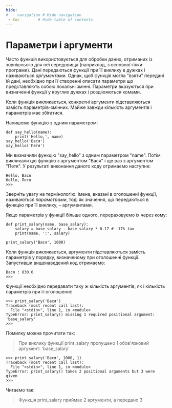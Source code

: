 ```yaml
---
hide:
#  - navigation # Hide navigation
 - toc        # Hide table of contents
---
```


# Параметри і аргументи

Часто функція використовується для обробки даних, 
отриманих із зовнішнього для неї середовища 
(наприклад, з основної гілки програми). 
Дані передаються функції при її виклику в дужках 
і називаються *аргументами*. 
Однак, щоб функція могла "взяти" передані їй дані, 
необхідно при її створенні описати параметри 
що представляють собою локальні змінні. 
Параметри вказуються при визначенні функції 
у круглих дужках і роздіюяються комами.

Коли функція викликається, 
конкретні аргументи підставляються замість параметрів-змінних. 
Майже завжди кількість аргументів і параметрів має збігатися. 

Напишемо функцію з одним параметром:

	def say_hello(name):
		print('Hello,', name)
	say_hello('Вася')
	say_hello('Петя')

Ми визначили функцію "say_hello" з одним параметром "name".
Потім викликали цю функцію з аргументом "Вася" і ще раз з аргументом "Петя".
У результаті виконання даного коду отримаємо наступне:

	Hello, Вася
	Hello, Петя
	>>>
	
Зверніть увагу на термінологію: 
імена, вказані в оголошенні функції, 
називаються *параметрами*, 
тоді як значення, що передаються в функцію 
при її виклику, – аргументами.

Якщо параметрів у функції більше одного, перераховуємо їх через кому:

	def print_salary(name, base_salary):
		salary = base_salary - base_salary * 0.17 # -17% tax
		print(name, ':', salary)
		
	print_salary('Вася', 1000)

Коли функція викликається, аргументи підставляються замість параметрів 
у порядку, визначеному при оголошенні функції. 
Запустивши вищенаведений код отримаємо: 

	Вася : 830.0
	>>>
	
Функції необхідно передавати таку ж кількість аргументів, як і кількість параметрів при її оголошенні:

	>>> print_salary('Вася')
	Traceback (most recent call last):
	  File "<stdin>", line 1, in <module>
	TypeError: print_salary() missing 1 required positional argument: 'base_salary'
	>>>
	
Помилку можна прочитати так:

> При виклику функції print_salary пропущено 1 обов'язковий аргумент: 'base_salary'

	>>> print_salary('Вася', 1000, 1)
	Traceback (most recent call last):
	  File "<stdin>", line 1, in <module>
	TypeError: print_salary() takes 2 positional arguments but 3 were given
	>>>
	
Читаємо так:

> Функція print_salary приймає 2 аргументи, а передано 3
